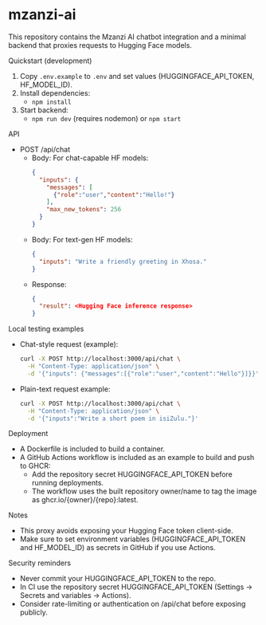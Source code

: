 # mzanzi-ai

This repository contains the Mzanzi AI chatbot integration and a minimal backend that proxies requests to Hugging Face models.

Quickstart (development)
1. Copy `.env.example` to `.env` and set values (HUGGINGFACE_API_TOKEN, HF_MODEL_ID).
2. Install dependencies:
   - `npm install`
3. Start backend:
   - `npm run dev` (requires nodemon) or `npm start`

API
- POST /api/chat
  - Body: For chat-capable HF models:
    ```json
    {
      "inputs": {
        "messages": [
          {"role":"user","content":"Hello!"}
        ],
        "max_new_tokens": 256
      }
    }
    ```
  - Body: For text-gen HF models:
    ```json
    {
      "inputs": "Write a friendly greeting in Xhosa."
    }
    ```
  - Response:
    ```json
    {
      "result": <Hugging Face inference response>
    }
    ```

Local testing examples
- Chat-style request (example):
  ```bash
  curl -X POST http://localhost:3000/api/chat \
    -H "Content-Type: application/json" \
    -d '{"inputs": {"messages":[{"role":"user","content":"Hello"}]}}'
  ```
- Plain-text request example:
  ```bash
  curl -X POST http://localhost:3000/api/chat \
    -H "Content-Type: application/json" \
    -d '{"inputs":"Write a short poem in isiZulu."}'
  ```

Deployment
- A Dockerfile is included to build a container.
- A GitHub Actions workflow is included as an example to build and push to GHCR:
  - Add the repository secret HUGGINGFACE_API_TOKEN before running deployments.
  - The workflow uses the built repository owner/name to tag the image as ghcr.io/{owner}/{repo}:latest.

Notes
- This proxy avoids exposing your Hugging Face token client-side.
- Make sure to set environment variables (HUGGINGFACE_API_TOKEN and HF_MODEL_ID) as secrets in GitHub if you use Actions.

Security reminders
- Never commit your HUGGINGFACE_API_TOKEN to the repo.
- In CI use the repository secret HUGGINGFACE_API_TOKEN (Settings → Secrets and variables → Actions).
- Consider rate-limiting or authentication on /api/chat before exposing publicly.